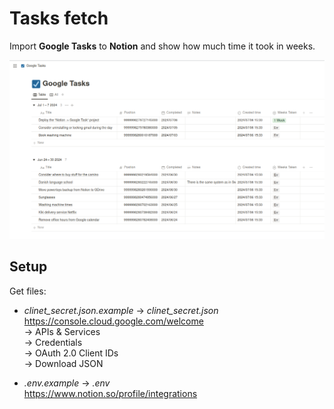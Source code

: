 # Tasks fetch

Import **Google Tasks** to **Notion** and show how much time it took in weeks.

![](assets/image.png)

## Setup

Get files:
- *clinet_secret.json.example* -> *clinet_secret.json*  
https://console.cloud.google.com/welcome  
-> APIs & Services  
-> Credentials  
-> OAuth 2.0 Client IDs  
-> Download JSON  


- *.env.example* -> *.env*  
https://www.notion.so/profile/integrations
